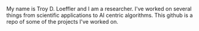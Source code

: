 My name is Troy D. Loeffler and I am a researcher.  I've worked on several things from scientific applications to AI centric algorithms.  This github is
a repo of some of the projects I've worked on. 
